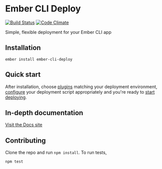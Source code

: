 # Ember CLI Deploy
[![Build Status](https://travis-ci.org/ember-cli-deploy/ember-cli-deploy.svg?branch=master)](https://travis-ci.org/ember-cli-deploy/ember-cli-deploy) [![Code Climate](https://codeclimate.com/github/ember-cli-deploy/ember-cli-deploy/badges/gpa.svg)](https://codeclimate.com/github/ember-cli-deploy/ember-cli-deploy)

Simple, flexible deployment for your Ember CLI app

## Installation

```
ember install ember-cli-deploy
```
## Quick start

After installation, choose [plugins](http://ember-cli.github.io/ember-cli-deploy/docs/v0.5.x/plugins/) matching your deployment environment, [configure](http://ember-cli.github.io/ember-cli-deploy/docs/v0.5.x/configuration-overview/) your deployment script appropriately and you're ready to [start deploying](http://ember-cli.github.io/ember-cli-deploy/docs/v0.5.x/usage-overview/).

## In-depth documentation

[Visit the Docs site](http://ember-cli.github.io/ember-cli-deploy/)

## Contributing

Clone the repo and run `npm install`. To run tests,

    npm test
